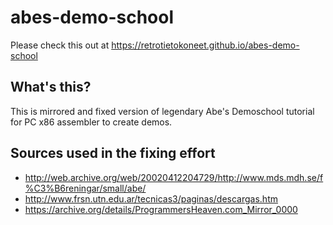 # abes-demo-school

Please check this out at https://retrotietokoneet.github.io/abes-demo-school

## What's this?

This is mirrored and fixed version of legendary Abe's Demoschool tutorial for PC x86 assembler to create demos.

## Sources used in the fixing effort

- http://web.archive.org/web/20020412204729/http://www.mds.mdh.se/f%C3%B6reningar/small/abe/
- http://www.frsn.utn.edu.ar/tecnicas3/paginas/descargas.htm
- https://archive.org/details/ProgrammersHeaven.com_Mirror_0000
